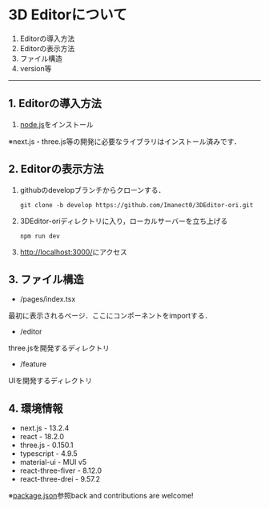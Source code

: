 <h1>3D Editorについて</h1></p>

1. Editorの導入方法
2. Editorの表示方法
3. ファイル構造
4. version等

---

<h2>1. Editorの導入方法</h2>

1. [node.js](https://nodejs.org/ja/download/)をインストール

※next.js・three.js等の開発に必要なライブラリはインストール済みです．

<h2>2. Editorの表示方法</h2>

1. githubのdevelopブランチからクローンする．
   
   `git clone -b develop https://github.com/Imanect0/3DEditor-ori.git`

2. 3DEditor-oriディレクトリに入り，ローカルサーバーを立ち上げる

    `npm run dev`

3. [http://localhost:3000/](http://localhost:3000/)にアクセス

<h2>3. ファイル構造</h2>

- /pages/index.tsx

最初に表示されるページ．ここにコンポーネントをimportする．

- /editor

three.jsを開発するディレクトリ

- /feature

UIを開発するディレクトリ

<h2>4. 環境情報</h2>

- next.js            - 13.2.4
- react              - 18.2.0
- three.js           - 0.150.1
- typescript         - 4.9.5
- material-ui        - MUI v5
- react-three-fiver  - 8.12.0
- react-three-drei   - 9.57.2

※[package.json](https://github.com/Imanect0/3DEditor-ori/blob/test/package.json)参照back and contributions are welcome!


